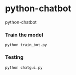 # python-chatbot
python-chatbot

### Train the model
```
python train_bot.py
```

### Testing
```
python chatgui.py
```
